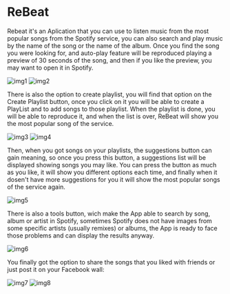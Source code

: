 # ReBeat
Rebeat it's an Aplication that you can use to listen music from the most popular songs from the Spotify service,
you can also search and play music by the name of the song or the name of the album.
Once you find the song you were looking for, and auto-play feature will be reproduced playing a preview of 30 seconds of the song, and then if you like the preview, you may want to open it in Spotify.

![img1](https://cloud.githubusercontent.com/assets/10881908/6146140/d0b1f65a-b1e9-11e4-8025-93d1cec00fa9.png)
![img2](https://cloud.githubusercontent.com/assets/10881908/6146141/d4336a16-b1e9-11e4-8109-d12ddcb517be.png)

There is also the option to create playlist, you will find that option on the Create Playlist button, once you click on it
you will be able to create a PlayList and to add songs to those playlist.
When the playlist is done, you will be able to reproduce it, and when the list is over, ReBeat will show you the most popular
song of the service.

![img3](https://cloud.githubusercontent.com/assets/10881908/6146148/d908101e-b1e9-11e4-8d64-0db2143278f4.png)
![img4](https://cloud.githubusercontent.com/assets/10881908/6146150/db5bdca6-b1e9-11e4-8911-574d53b35208.png)

Then, when you got songs on your playlists, the suggestions button can gain meaning, so once you press this button, a suggestions list will be displayed showing songs you may like. You can press the button as much as you like, it will show you different options each time, and finally when it dosen't have more suggestions for you it will show the most popular songs of the service again.

![img5](https://cloud.githubusercontent.com/assets/10881908/6146151/dd94f976-b1e9-11e4-9224-d8eb37083863.png)

There is also a tools button, wich make the App able to search by song, album or artist in Spotify, sometimes Spotify does not have images from some specific artists (usually remixes) or albums, the App is ready to face those problems and can display the results anyway.

![img6](https://cloud.githubusercontent.com/assets/10881908/6146153/e5926276-b1e9-11e4-938b-dfd45db70eea.png)

You finally got the option to share the songs that you liked with friends or just post it on your Facebook wall:

![img7](https://cloud.githubusercontent.com/assets/10881908/6146351/0f9a4550-b1ec-11e4-9cf0-b0236103a600.png)
![img8](https://cloud.githubusercontent.com/assets/10881908/6146353/12e29ee2-b1ec-11e4-83ae-55c18dd08f18.png)

